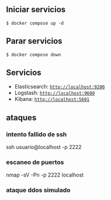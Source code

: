 
## Iniciar servicios

```
$ docker compose up -d
```
## Parar servicios
```
$ docker compose down
```
## Servicios

* Elasticsearch: [`http://localhost:9200`](http://localhost:9200)
* Logstash: [`http://localhost:9600`](http://localhost:9600)
* Kibana: [`http://localhost:5601`](http://localhost:5601)


## ataques 

### intento fallido de ssh
ssh usuario@localhost -p 2222

### escaneo de puertos
nmap -sV -Pn -p 2222 localhost

### ataque ddos simulado 